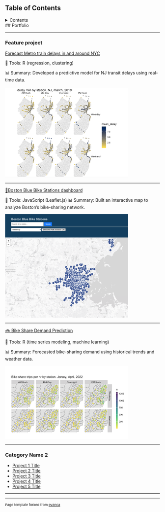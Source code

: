 
## Table of Contents

<details>

   <summary>Contents</summary>

1. [Portfolio](#portfolio)
   1. [Feature project](#feature-project)
   1. [Category Name 2](#category-name-2)

</details>
## Portfolio

---

### Feature project


[Forecast Metro train delays in and around NYC](https://sujiatong.github.io/Forecast_Metro_train_delays/ppa_final.html)

📍 Tools: R (regression, clustering)

📊 Summary: Developed a predictive model for NJ transit delays using real-time data.

<img src="images/metro_delay.png?raw=true" width="400"/>

---

[🚴Boston Blue Bike Stations dashboard](https://sujiatong.github.io/Boston_bike_dashboard/boston_bike/index.html)  

📍 Tools: JavaScript (Leaflet.js)
📊 Summary: Built an interactive map to analyze Boston’s bike-sharing network.

<img src="images/boston_bike.png?raw=true" width="400"/>

---
[🚲 Bike Share Demand Prediction](https://sujiatong.github.io/ppa_upenn/hw5b/Su_Jiatong_HW5b.html)

📍 Tools: R (time series modeling, machine learning)

📊 Summary: Forecasted bike-sharing demand using historical trends and weather data.

<img src="images/bike_share.png?raw=true" width="400"/>

---

### Category Name 2

- [Project 1 Title](http://example.com/)
- [Project 2 Title](http://example.com/)
- [Project 3 Title](http://example.com/)
- [Project 4 Title](http://example.com/)
- [Project 5 Title](http://example.com/)

---




---
<p style="font-size:11px">Page template forked from <a href="https://github.com/evanca/quick-portfolio">evanca</a></p>
<!-- Remove above link if you don't want to attibute -->
